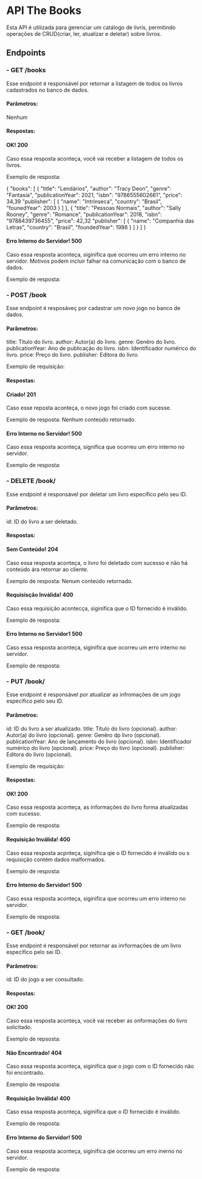 # API The Books
Esta API é utilizada para gerenciar um catálogo de livris, permitindo operações de CRUD(criar, ler, atualizar e deletar) sobre livros.
## Endpoints
### - GET /books
Esse endpoint é responsável por retornar a listagem de todos os livros cadastrados no banco de dados.
#### Parâmetros:

Nenhum

#### Respostas:

#### OK! 200

Caso essa resposta aconteça, você vai receber a listagem de todos os livros.

Exemplo de resposta:

{
    "books": [
        {
            "title": "Lendários",
            "author": "Tracy Deon",
            "genre": "Fantasia",
            "publicationYear": 2021,
            "isbn": "9786555602661",
            "price": 34,39
            "publisher": [
            {
                    "name": "Intrínseca",
                    "country": "Brasil",
                    "founedYear": 2003
                }
            ]
        },
        {
            "title": "Pessoas Normais",
            "author": "Sally Rooney",
            "genre": "Romance",
            "publicationYear": 2018,
            "isbn": "9788439736455",
            "price": 42,32
            "publisher": [
                {
                    "name": "Companhia das Letras",
                    "country": "Brasil",
                    "foundedYear": 1986
                }
            ]
        }
    ]
}

#### Erro Interno do Servidor! 500

Caso essa resposta aconteça, siginifica que ocorreu um erro interno no servidor. Motivos podem incluir falhar na comunicação com o banco de dados.

Exemplo de resposta:



### - POST /book
Esse endpoint é resposáveç por cadastrar um novo jogo no banco de dados.

#### Parâmetros:

title: Título do livro.
author: Autor(a) do livro.
genre: Genêro do livro.
publicationYear: Ano de publicação do livro.
isbn: Identificador numérico do livro.
price: Preço do livro.
publisher: Editora do livro.

Exemplo de requisição:



#### Respostas:

#### Criado! 201

Caso esse reposta aconteça, o novo jogo foi criado com sucesse.

Exemplo de resposta: Nenhum conteúdo retornado.

#### Erro Interno no Servidor! 500

Caso essa resposta aconteça, significa que ocorreu um erro interno no servidor.

Exemplo de resposta:



### - DELETE /book/
Esse endpoint é responsável por deletar um livro específico pelo seu ID.

#### Parâmetros:

id: ID do livro a ser deletado.

#### Respostas:

#### Sem Conteúdo! 204

Caso essa resposta aconteça, o livro foi deletado com sucesso e não há conteúdo ára retornar ao cliente.

Exemplo de resposta: Nenum conteúdo retornado.

#### Requisisção Inválida! 400

Caso essa requisição acontecça, siginifica que o ID fornecido é inválido.

Exemplo de resposta:



#### Erro Interno no Servidor1 500

Caso essa resposta aconteça, siginifica que ocorreu um erro interno no servidor.

Exemplo de resposta:



### - PUT /book/
Esse endpoint é responsável por atualizar as infromações de um jogo específico pelo seu ID.

#### Parâmetros:

id: ID do livro a ser atualizado.
title: Título do livro (opcional).
author: Autor(a) do livro (opcional).
genre: Genêro dp livro (opcional).
publicationYear: Ano de lançamento do livro (opcional).
isbn: Identificador numérico do livro (opcional).
price: Preço do livro (opcional).
publisher: Editora do livro (opcional).

Exemplo de requisição:



#### Respostas: 

#### OK! 200

Caso essa resposta aconteça, as informações do livro forma atualizadas com sucesso.

Exemplo de resposta:



#### Requisição Inválida! 400

Caso essa resposta acpnteça, siginifica qie o ID fornecido é inválido ou s requisição contém dados malformados.

Exemplo de resposta:



#### Erro Interno do Servidor! 500

Caso essa resposta aconteça, siginifica que ocorreu um erro interno no servidor.

Exemplo de resposta:



### - GET /book/
Esse endpoint é responsável por retornar as inrformações de um livro específico pelo sei ID.

#### Parâmetros:

id: ID do jogo a ser consultado.

#### Respostas:

#### OK! 200

Caso essa resposta aconteça, você vai receber as onformações do livro solicitado.

Exemplo de repsosta:



#### Não Encontrado! 404

Caso essa resposta aconteça, siginifica que o jogo com o ID fornecido não foi encontrado.

Exemplo de resposta:



#### Requisição Inválida! 400

Caso essa resposta aconteça, siginifica que o ID fornecido é inválido.

Exemplo de resposta:



#### Erro Interno do Servidor! 500

Caso essa resposta aconteça, siginifica qie ocorreu um erro inerno no servidor.

Exemplo de resposta:



